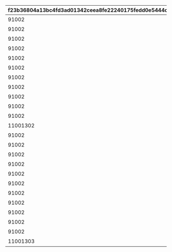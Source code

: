 |f23b36804a13bc4fd3ad01342ceea8fe22240175fedd0e5444c70abcd245e35d|eca0e65ac5e87e17a79ac98db9d01712f534c0f7173f92f4be6e8551b395f6df|d8986b7d888c80b878ae53e49a97ebced1d7b8b0e21abadc2001ee259f3c22a4|06dcc56d7685fe1036bb0d539d61ac8489092b09eb0643ceae5075c0cabebd2e|607574ebd2d9358cae0fa1dbdc9472773ea6ebfbc88544535c937fe03394c65e|2aa8ecc18e445afca2079ab98dc3c93b222212f16d3b1777140c620918130fc5|e0841cde43b8db897aafbdc05ab14565d5f05a9504df44c455ab584b20c6893f|
| --- | --- | --- | --- | --- | --- | --- |
|91002|10|累計スコアを2500pt 獲得しよう|2500|1|101|8|
|91002|10|累計スコアを5000pt 獲得しよう|5000|1|102|8|
|91002|10|累計スコアを10000pt 獲得しよう|10000|1|103|8|
|91002|10|累計スコアを12500pt 獲得しよう|12500|1|104|8|
|91002|10|累計スコアを15000pt 獲得しよう|15000|1|105|8|
|91002|10|累計スコアを20000pt 獲得しよう|20000|1|106|8|
|91002|10|累計スコアを25000pt 獲得しよう|25000|1|107|8|
|91002|10|累計スコアを30000pt 獲得しよう|30000|1|108|8|
|91002|10|累計スコアを35000pt 獲得しよう|35000|1|109|8|
|91002|10|累計スコアを40000pt 獲得しよう|40000|1|110|8|
|91002|10|累計スコアを45000pt 獲得しよう|45000|1|111|8|
|11001302|1|累計スコアを50000pt 獲得しよう|50000|1|112|15|
|91002|10|累計スコアを2500pt 獲得しよう|2500|2|201|8|
|91002|10|累計スコアを5000pt 獲得しよう|5000|2|202|8|
|91002|10|累計スコアを10000pt 獲得しよう|10000|2|203|8|
|91002|10|累計スコアを12500pt 獲得しよう|12500|2|204|8|
|91002|10|累計スコアを15000pt 獲得しよう|15000|2|205|8|
|91002|10|累計スコアを20000pt 獲得しよう|20000|2|206|8|
|91002|10|累計スコアを25000pt 獲得しよう|25000|2|207|8|
|91002|10|累計スコアを30000pt 獲得しよう|30000|2|208|8|
|91002|10|累計スコアを35000pt 獲得しよう|35000|2|209|8|
|91002|10|累計スコアを40000pt 獲得しよう|40000|2|210|8|
|91002|10|累計スコアを45000pt 獲得しよう|45000|2|211|8|
|11001303|1|累計スコアを50000pt 獲得しよう|50000|2|212|15|